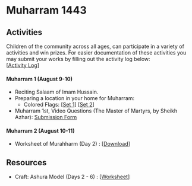 # Muharram 1443
 


## Activities
Children of the community across all ages, can participate in a variety of activities and win prizes. For easier documentation of these activities you may submit your works by filling out the activity log below: <br>[[Activity Log](https://docs.google.com/forms/d/e/1FAIpQLSc0Z7QxUzyX_GphQiOimVXjmbL5FIfeMFUFv-qATAEWCSzg_w/viewform)]

#### Muharram 1 (August 9-10)
  - Reciting Salaam of Imam Hussain.
  - Preparing a location in your home for Muharram:
    - Colored Flags: [[Set 1](resources/ColoredFlagsSet1.pdf)] [[Set 2](resources/ColoredFlagsSet2.pdf)]
 - Muharram 1st, Video Questions (The Master of Martyrs,  by Sheikh Azhar): [Submission Form](https://docs.google.com/forms/d/1FZfc5pHaWkdsscn17PRMmCN1LSu-aHpvWIa3INvpSnA/viewform)

#### Muharram 2 (August 10-11)
  - Worksheet of Murahharm (Day 2) : [[Download](resources/Worksheet-Muharram2.pdf)]


## Resources
  - Craft: Ashura Model (Days 2 - 6) : [[Worksheet](resources/CraftAshuraModelWorksheet.pdf)] 
